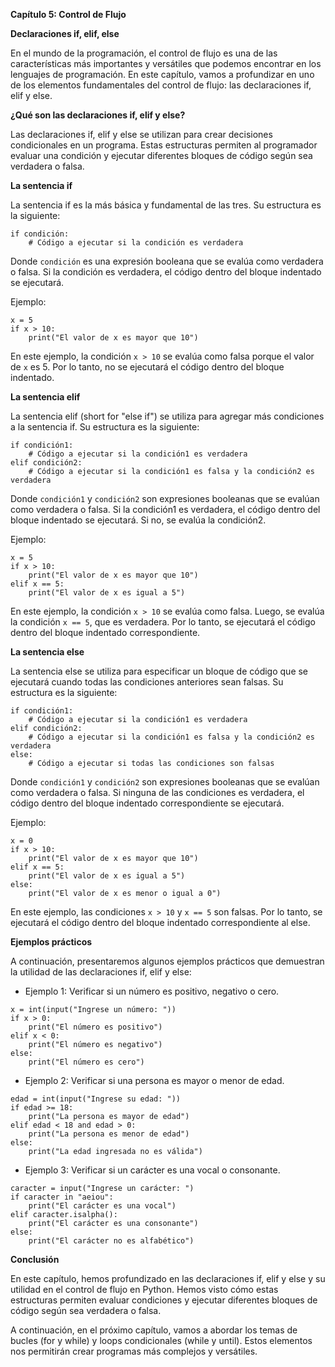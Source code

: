 **Capítulo 5: Control de Flujo**

**Declaraciones if, elif, else**

En el mundo de la programación, el control de flujo es una de las características más importantes y versátiles que podemos encontrar en los lenguajes de programación. En este capítulo, vamos a profundizar en uno de los elementos fundamentales del control de flujo: las declaraciones if, elif y else.

**¿Qué son las declaraciones if, elif y else?**

Las declaraciones if, elif y else se utilizan para crear decisiones condicionales en un programa. Estas estructuras permiten al programador evaluar una condición y ejecutar diferentes bloques de código según sea verdadera o falsa.

**La sentencia if**

La sentencia if es la más básica y fundamental de las tres. Su estructura es la siguiente:
```
if condición:
    # Código a ejecutar si la condición es verdadera
```
Donde `condición` es una expresión booleana que se evalúa como verdadera o falsa. Si la condición es verdadera, el código dentro del bloque indentado se ejecutará.

Ejemplo:
```
x = 5
if x > 10:
    print("El valor de x es mayor que 10")
```
En este ejemplo, la condición `x > 10` se evalúa como falsa porque el valor de `x` es 5. Por lo tanto, no se ejecutará el código dentro del bloque indentado.

**La sentencia elif**

La sentencia elif (short for "else if") se utiliza para agregar más condiciones a la sentencia if. Su estructura es la siguiente:
```
if condición1:
    # Código a ejecutar si la condición1 es verdadera
elif condición2:
    # Código a ejecutar si la condición1 es falsa y la condición2 es verdadera
```
Donde `condición1` y `condición2` son expresiones booleanas que se evalúan como verdadera o falsa. Si la condición1 es verdadera, el código dentro del bloque indentado se ejecutará. Si no, se evalúa la condición2.

Ejemplo:
```
x = 5
if x > 10:
    print("El valor de x es mayor que 10")
elif x == 5:
    print("El valor de x es igual a 5")
```
En este ejemplo, la condición `x > 10` se evalúa como falsa. Luego, se evalúa la condición `x == 5`, que es verdadera. Por lo tanto, se ejecutará el código dentro del bloque indentado correspondiente.

**La sentencia else**

La sentencia else se utiliza para especificar un bloque de código que se ejecutará cuando todas las condiciones anteriores sean falsas. Su estructura es la siguiente:
```
if condición1:
    # Código a ejecutar si la condición1 es verdadera
elif condición2:
    # Código a ejecutar si la condición1 es falsa y la condición2 es verdadera
else:
    # Código a ejecutar si todas las condiciones son falsas
```
Donde `condición1` y `condición2` son expresiones booleanas que se evalúan como verdadera o falsa. Si ninguna de las condiciones es verdadera, el código dentro del bloque indentado correspondiente se ejecutará.

Ejemplo:
```
x = 0
if x > 10:
    print("El valor de x es mayor que 10")
elif x == 5:
    print("El valor de x es igual a 5")
else:
    print("El valor de x es menor o igual a 0")
```
En este ejemplo, las condiciones `x > 10` y `x == 5` son falsas. Por lo tanto, se ejecutará el código dentro del bloque indentado correspondiente al else.

**Ejemplos prácticos**

A continuación, presentaremos algunos ejemplos prácticos que demuestran la utilidad de las declaraciones if, elif y else:

* Ejemplo 1: Verificar si un número es positivo, negativo o cero.
```
x = int(input("Ingrese un número: "))
if x > 0:
    print("El número es positivo")
elif x < 0:
    print("El número es negativo")
else:
    print("El número es cero")
```
* Ejemplo 2: Verificar si una persona es mayor o menor de edad.
```
edad = int(input("Ingrese su edad: "))
if edad >= 18:
    print("La persona es mayor de edad")
elif edad < 18 and edad > 0:
    print("La persona es menor de edad")
else:
    print("La edad ingresada no es válida")
```
* Ejemplo 3: Verificar si un carácter es una vocal o consonante.
```
caracter = input("Ingrese un carácter: ")
if caracter in "aeiou":
    print("El carácter es una vocal")
elif caracter.isalpha():
    print("El carácter es una consonante")
else:
    print("El carácter no es alfabético")
```
**Conclusión**

En este capítulo, hemos profundizado en las declaraciones if, elif y else y su utilidad en el control de flujo en Python. Hemos visto cómo estas estructuras permiten evaluar condiciones y ejecutar diferentes bloques de código según sea verdadera o falsa.

A continuación, en el próximo capítulo, vamos a abordar los temas de bucles (for y while) y loops condicionales (while y until). Estos elementos nos permitirán crear programas más complejos y versátiles.
